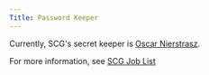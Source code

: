 ```yaml
---
Title: Password Keeper
---
```


Currently, SCG's secret keeper is [Oscar Nierstrasz](%base_url%/staff/oscar).

For more information, see [SCG Job List](%base_url%/wiki/scgjoblist)
